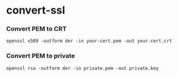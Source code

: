 # convert-ssl

### Convert PEM to CRT

    openssl x509 -outform der -in your-cert.pem -out your-cert.crt
    
### Convert PEM to private

    openssl rsa -outform der -in private.pem -out private.key
